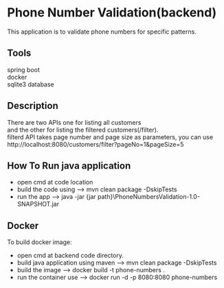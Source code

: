 # Phone Number Validation(backend)
This application is to validate phone numbers for specific patterns.

## Tools
spring boot <br /> 
docker <br /> 
sqlite3 database <br /> 


## Description
There are two APIs one for listing all customers  <br /> 
and the other for listing the filtered customers(/filter).  <br /> 
filterd API takes page number and page size as parameters, you can use http://localhost:8080/customers/filter?pageNo=1&pageSize=5


## How To Run java application
- open cmd at code location <br />
- build the code using --> mvn clean package -DskipTests <br />
- run the app --> java -jar {jar path}\PhoneNumbersValidation-1.0-SNAPSHOT.jar 


## Docker
To build docker image: <br /> 
- open cmd at backend code directory. <br /> 
- build java application using maven --> mvn clean package -DskipTests  <br />
- build the image --> docker build -t phone-numbers .   <br />
- run the container use --> docker run -d -p 8080:8080 phone-numbers
